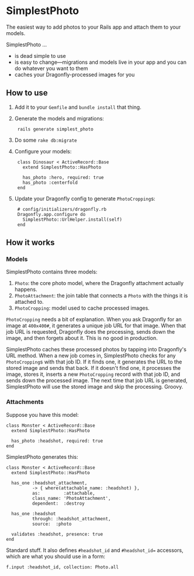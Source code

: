 SimplestPhoto
=============

The easiest way to add photos to your Rails app and attach them to your models.

SimplestPhoto ...

* is dead simple to use
* is easy to change—migrations and models live in your app and you can do whatever you want to them
* caches your Dragonfly-processed images for you


How to use
----------

1. Add it to your `Gemfile` and `bundle install` that thing.
2. Generate the models and migrations:

        rails generate simplest_photo

3. Do some `rake db:migrate`
4. Configure your models:

        class Dinosaur < ActiveRecord::Base
          extend SimplestPhoto::HasPhoto

          has_photo :hero, required: true
          has_photo :centerfold
        end

5. Update your Dragonfly config to generate `PhotoCropping`s:

        # config/initializers/dragonfly.rb
        Dragonfly.app.configure do
          SimplestPhoto::UrlHelper.install(self)
        end


How it works
------------

### Models

SimplestPhoto contains three models:

1. `Photo`: the core photo model, where the Dragonfly attachment actually happens.
2. `PhotoAttachment`: the join table that connects a `Photo` with the things it is attached to.
3. `PhotoCropping`: model used to cache processed images.

`PhotoCropping` needs a bit of explanation. When you ask Dragonfly for an image at `400x400#`, it generates a unique job URL for that image. When that job URL is requested, Dragonfly does the processing, sends down the image, and then forgets about it. This is no good in production.

SimplestPhoto caches these processed photos by tapping into Dragonfly's URL method. When a new job comes in, SimplestPhoto checks for any `PhotoCropping`s with that job ID. If it finds one, it generates the URL to the stored image and sends that back. If it doesn't find one, it processes the image, stores it, inserts a new `PhotoCropping` record with that job ID, and sends down the processed image. The next time that job URL is generated, SimplestPhoto will use the stored image and skip the processing. Groovy.

### Attachments

Suppose you have this model:

    class Monster < ActiveRecord::Base
      extend SimplestPhoto::HasPhoto

      has_photo :headshot, required: true
    end

SimplestPhoto generates this:

    class Monster < ActiveRecord::Base
      extend SimplestPhoto::HasPhoto

      has_one :headshot_attachment,
              -> { where(attachable_name: :headshot) },
              as:         :attachable,
              class_name: 'PhotoAttachment',
              dependent:  :destroy

      has_one :headshot
              through: :headshot_attachment,
              source:  :photo

      validates :headshot, presence: true
    end

Standard stuff. It also defines `#headshot_id` and `#headshot_id=` accessors, which are what you should use in a form:

    f.input :headshot_id, collection: Photo.all

